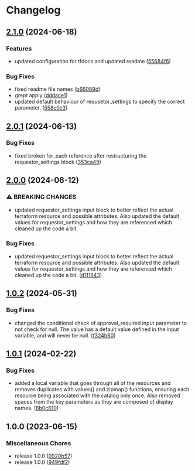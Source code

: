 # Changelog

## [2.1.0](https://github.com/fortytwoservices/terraform-azuread-entitlement-management/compare/v2.0.1...v2.1.0) (2024-06-18)


### Features

* updated configuration for tfdocs and updated readme ([55684f6](https://github.com/fortytwoservices/terraform-azuread-entitlement-management/commit/55684f63cc38e757b9b65c23409a0e54de94a227))


### Bug Fixes

* fixed readme file names ([b66089d](https://github.com/fortytwoservices/terraform-azuread-entitlement-management/commit/b66089da7f09e8180f3a8768f66567cb24a4a47b))
* grept apply ([dddace1](https://github.com/fortytwoservices/terraform-azuread-entitlement-management/commit/dddace190fd7d77b435a1ccaeb0a7fbfedcf33d4))
* updated default behaviour of requsetor_settings to specify the correct parameter. ([558c0c3](https://github.com/fortytwoservices/terraform-azuread-entitlement-management/commit/558c0c3330defd3119035decd1562bf987f0b7fc))

## [2.0.1](https://github.com/fortytwoservices/terraform-azuread-entitlement-management/compare/v2.0.0...v2.0.1) (2024-06-13)


### Bug Fixes

* fixed broken for_each reference after restructuring the requestor_settings block ([353ca49](https://github.com/fortytwoservices/terraform-azuread-entitlement-management/commit/353ca49e4e0b688370515b2f6f8715452117e89c))

## [2.0.0](https://github.com/fortytwoservices/terraform-azuread-entitlement-management/compare/v1.0.2...v2.0.0) (2024-06-12)


### ⚠ BREAKING CHANGES

* updated requestor_settings input block to better reflect the actual terraform resource and possible attributes. Also updated the default values for requestor_settings and how they are referenced which cleaned up the code a bit.

### Bug Fixes

* updated requestor_settings input block to better reflect the actual terraform resource and possible attributes. Also updated the default values for requestor_settings and how they are referenced which cleaned up the code a bit. ([d111843](https://github.com/fortytwoservices/terraform-azuread-entitlement-management/commit/d1118439b456253e6dbd12456fe0e3ae73676c9e))

## [1.0.2](https://github.com/fortytwoservices/terraform-azuread-entitlement-management/compare/v1.0.1...v1.0.2) (2024-05-31)


### Bug Fixes

* changed the conditional check of approval_required input parameter to not check for null. The value has a default value defined in the input variable, and will never be null. ([f324b60](https://github.com/fortytwoservices/terraform-azuread-entitlement-management/commit/f324b60d3a9429d2d32b04cb804b5a84ead8d7b7))

## [1.0.1](https://github.com/amestofortytwo/terraform-azuread-entitlement-management/compare/v1.0.0...v1.0.1) (2024-02-22)


### Bug Fixes

* added a local variable that goes through all of the resources and removes duplicates with values() and zipmap() functions, ensuring each resource being associated with the catalog only once. Also removed spaces from the key parameters as they are composed of display names. ([8b0c610](https://github.com/amestofortytwo/terraform-azuread-entitlement-management/commit/8b0c6109c35771295de9789f69f95b541f09f6ff))

## 1.0.0 (2023-06-15)


### Miscellaneous Chores

* release 1.0.0 ([0920b57](https://github.com/amestofortytwo/terraform-azuread-entitlement-management/commit/0920b573619afa553866efbf1864d20e12ba239c))
* release 1.0.0 ([949fdf2](https://github.com/amestofortytwo/terraform-azuread-entitlement-management/commit/949fdf2f85153d2497f5b7f9e6046655a817058f))
